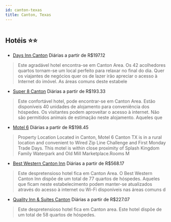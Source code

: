 ```yaml
---
id: canton-texas
title: Canton, Texas
---
```


<center><img src="http://photos.hotelbeds.com/giata/41/412727/412727a_hb_a_003.jpg" alt="" /></center>


## Hotéis ⭐️⭐️

-    [Days Inn Canton](https://www.hurb.com/aud/https://www.hurb.com/hoteis/canton/days-inn-canton-JNP-JP045025?cmp=18055) Diárias a partir de R$197.12
   > Este agradável hotel encontra-se em Canton Area. Os 42 acolhedores quartos tornam-se um local perfeito para relaxar no final do dia. Quer os viajantes de negócios quer os de lazer irão apreciar o acesso à Internet do imóvel. As áreas comuns deste estabele
-    [Super 8 Canton](https://www.hurb.com/aud/https://www.hurb.com/hoteis/canton/super-8-canton-JNP-JP180547?cmp=18055) Diárias a partir de R$193.33
   > Este confortável hotel, pode encontrar-se em Canton Area. Estão disponíveis 40 unidades de alojamento para conveniência dos hóspedes. Os visitantes podem aproveitar o acesso à internet. Não são permitidos animais de estimação neste alojamento. Aqueles que
-    [Motel 6](https://www.hurb.com/aud/https://www.hurb.com/hoteis/canton/motel-6-JNP-JP457458?cmp=18055) Diárias a partir de R$198.45
   > Property Location Located in Canton, Motel 6 Canton TX is in a rural location and convenient to Wired Zip Line Challenge and First Monday Trade Days.  This motel is within close proximity of Splash Kingdom Family Waterpark and Old Mill Marketplace.Rooms M
-    [Best Western Canton Inn](https://www.hurb.com/aud/https://www.hurb.com/hoteis/canton/best-western-canton-inn-JNP-JP093142?cmp=18055) Diárias a partir de R$568.17
   > Este despretensioso hotel fica em Canton Area. O Best Western Canton Inn dispõe de um total de 77 quartos de hóspedes. Aqueles que ficam neste estabelecimento podem manter-se atualizados através do acesso à internet ou Wi-Fi disponíveis nas áreas comuns d
-    [Quality Inn & Suites Canton](https://www.hurb.com/aud/https://www.hurb.com/hoteis/canton/quality-inn-suites-canton-JNP-JP318878?cmp=18055) Diárias a partir de R$227.07
   > Este despretensioso hotel fica em Canton area. Este hotel dispõe de um total de 58 quartos de hóspedes. 
